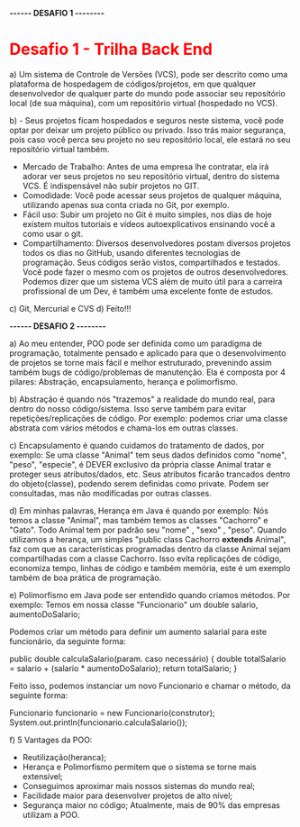 <strong>------ DESAFIO 1 --------</strong>

<h1 style= "color:red;">Desafio 1 - Trilha Back End</h1>

a) Um sistema de Controle de Versões (VCS), pode ser descrito como uma plataforma de hospedagem de códigos/projetos, em que qualquer desenvolvedor de qualquer parte do mundo pode associar seu repositório local (de sua máquina), com um repositório virtual (hospedado no VCS).

b) - Seus projetos ficam hospedados e seguros neste sistema, você pode optar por deixar um projeto público ou privado. Isso trás maior segurança, pois caso você perca seu projeto no seu repositório local, ele estará no seu repositório virtual também.
   - Mercado de Trabalho: Antes de uma empresa lhe contratar, ela irá adorar ver seus projetos no seu repositório virtual, dentro do sistema VCS. É indispensável não subir projetos no GIT.
   - Comodidade: Você pode acessar seus projetos de qualquer máquina, utilizando apenas sua conta criada no Git, por exemplo.
   - Fácil uso: Subir um projeto no Git é muito simples, nos dias de hoje existem muitos tutoriais e vídeos autoexplicativos ensinando você a como usar o git.
   - Compartilhamento: Diversos desenvolvedores postam diversos projetos todos os dias no GitHub, usando diferentes tecnologias de programação. Seus códigos serão vistos, compartilhados e testados. Você pode fazer o mesmo com os projetos de outros desenvolvedores. Podemos dizer que um sistema VCS além de muito útil para a carreira profissional de um Dev, é também uma excelente fonte de estudos.

   c) Git, Mercurial e CVS
   d) Feito!!! 

   <strong>------ DESAFIO 2 --------</strong>

   a) Ao meu entender, POO pode ser definida como um paradigma de programação, totalmente pensado e aplicado para que o desenvolvimento de projetos se torne mais fácil e melhor estruturado, prevenindo assim também bugs de código/problemas de manutenção.
   Ela é composta por 4 pilares: Abstração, encapsulamento, herança e polimorfismo.

   b) Abstração é quando nós "trazemos" a realidade do mundo real, para dentro do nosso código/sistema. Isso serve também para evitar repetições/replicações de código. Por exemplo: podemos criar uma classe abstrata com vários métodos e chama-los em outras classes.

   c) Encapsulamento é quando cuidamos do tratamento de dados, por exemplo: Se uma classe "Animal" tem seus dados definidos como "nome", "peso", "especie", é DEVER exclusivo da própria classe Animal tratar e proteger seus atributos/dados, etc. Seus atributos ficarão trancados dentro do objeto(classe), podendo serem definidas como private. Podem ser consultadas, mas não modificadas por outras classes.

   d) Em minhas palavras, Herança em Java é quando por exemplo: Nós temos a classe "Animal", mas também temos as classes "Cachorro" e "Gato". Todo Animal tem por padrão seu "nome" , "sexo" , "peso". Quando utilizamos a herança, um simples "public class Cachorro <strong>extends</strong> Animal", faz com que as características programadas dentro da classe Animal sejam compartilhadas com a classe Cachorro. Isso evita replicações de código, economiza tempo, linhas de código e também memória, este é um exemplo também de boa prática de programação.

   e) Polimorfismo em Java pode ser entendido quando criamos métodos. Por exemplo: Temos em nossa classe "Funcionario" um double salario, aumentoDoSalario;

   Podemos criar um método para definir um aumento salarial para este funcionário, da seguinte forma:
   
   public double calculaSalario(param. caso necessário) {
      double totalSalario = salario + (salario * aumentoDoSalario); 
      return totalSalario;
   }

   Feito isso, podemos instanciar um novo Funcionario e chamar o método, da seguinte forma:

   Funcionario funcionario = new Funcionario(construtor);
   System.out.println(funcionario.calculaSalario());

f) 5 Vantages da POO:
   - Reutilização(heranca);
   - Herança e Polimorfismo permitem que o sistema se torne mais extensível;
   - Conseguimos aproximar mais nossos sistemas do mundo real;
   - Facilidade maior para desenvolver projetos de alto nível;
   - Segurança maior no código;
   Atualmente, mais de 90% das empresas utilizam a POO.
